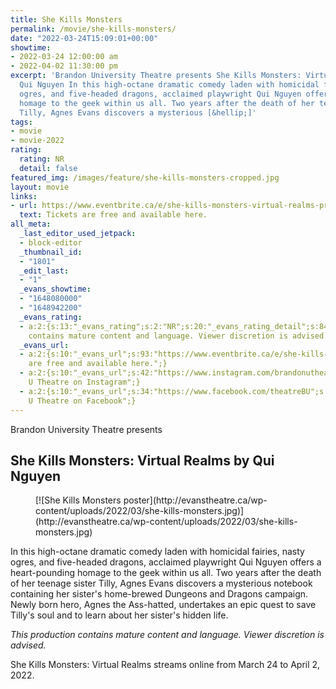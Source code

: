```yaml
---
title: She Kills Monsters
permalink: /movie/she-kills-monsters/
date: "2022-03-24T15:09:01+00:00"
showtime:
- 2022-03-24 12:00:00 am
- 2022-04-02 11:30:00 pm
excerpt: 'Brandon University Theatre presents She Kills Monsters: Virtual Realms by
  Qui Nguyen In this high-octane dramatic comedy laden with homicidal fairies, nasty
  ogres, and five-headed dragons, acclaimed playwright Qui Nguyen offers a heart-pounding
  homage to the geek within us all. Two years after the death of her teenage sister
  Tilly, Agnes Evans discovers a mysterious [&hellip;]'
tags:
- movie
- movie-2022
rating:
  rating: NR
  detail: false
featured_img: /images/feature/she-kills-monsters-cropped.jpg
layout: movie
links:
- url: https://www.eventbrite.ca/e/she-kills-monsters-virtual-realms-production-tickets-292386384547
  text: Tickets are free and available here.
all_meta:
  _last_editor_used_jetpack:
  - block-editor
  _thumbnail_id:
  - "1801"
  _edit_last:
  - "1"
  _evans_showtime:
  - "1648080000"
  - "1648942200"
  _evans_rating:
  - a:2:{s:13:"_evans_rating";s:2:"NR";s:20:"_evans_rating_detail";s:84:"This production
    contains mature content and language. Viewer discretion is advised. ";}
  _evans_url:
  - a:2:{s:10:"_evans_url";s:93:"https://www.eventbrite.ca/e/she-kills-monsters-virtual-realms-production-tickets-292386384547";s:15:"_evans_url_name";s:36:"Tickets
    are free and available here.";}
  - a:2:{s:10:"_evans_url";s:42:"https://www.instagram.com/brandonutheatre/";s:15:"_evans_url_name";s:30:"Brandon
    U Theatre on Instagram";}
  - a:2:{s:10:"_evans_url";s:34:"https://www.facebook.com/theatreBU";s:15:"_evans_url_name";s:29:"Brandon
    U Theatre on Facebook";}
---
```


Brandon University Theatre presents

## She Kills Monsters: Virtual Realms by Qui Nguyen

<figure class="wp-block-image size-full">[![She Kills Monsters poster](http://evanstheatre.ca/wp-content/uploads/2022/03/she-kills-monsters.jpg)](http://evanstheatre.ca/wp-content/uploads/2022/03/she-kills-monsters.jpg)</figure>In this high-octane dramatic comedy laden with homicidal fairies, nasty ogres, and five-headed dragons, acclaimed playwright Qui Nguyen offers a heart-pounding homage to the geek within us all. Two years after the death of her teenage sister Tilly, Agnes Evans discovers a mysterious notebook containing her sister's home-brewed Dungeons and Dragons campaign. Newly born hero, Agnes the Ass-hatted, undertakes an epic quest to save Tilly's soul and to learn about her sister's hidden life.

*This production contains mature content and language. Viewer discretion is advised.*

She Kills Monsters: Virtual Realms streams online from March 24 to April 2, 2022.